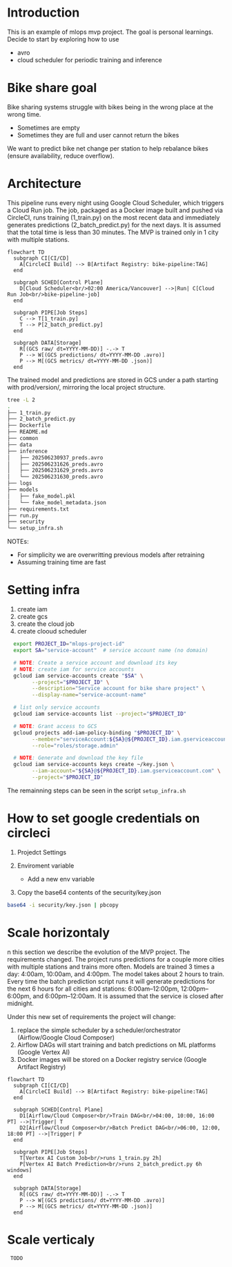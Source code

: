 # Introduction

This is an example of mlops mvp project. The goal is personal learnings. Decide to start by exploring how to use 
* avro
* cloud scheduler for periodic training and inference

# Bike share goal

Bike sharing systems struggle with bikes being in the wrong place at the wrong time.
* Sometimes are empty
* Sometimes they are full and user cannot return the bikes

We want to predict bike net change per station to help rebalance bikes (ensure availability, reduce overflow).

# Architecture

This pipeline runs every night using Google Cloud Scheduler, which triggers a Cloud Run job. The job, packaged as a Docker image built and pushed via CircleCI, runs training (1_train.py) on the most recent data and immediately generates predictions (2_batch_predict.py) for the next days. It is assumed that the total time is less than 30 minutes. The MVP is trained only in 1 city with multiple stations. 


```mermaid 
flowchart TD
  subgraph CI[CI/CD]
    A[CircleCI Build] --> B[Artifact Registry: bike-pipeline:TAG]
  end

  subgraph SCHED[Control Plane]
    D[Cloud Scheduler<br/>02:00 America/Vancouver] -->|Run| C[Cloud Run Job<br/>bike-pipeline-job]
  end

  subgraph PIPE[Job Steps]
    C --> T[1_train.py]
    T --> P[2_batch_predict.py]
  end

  subgraph DATA[Storage]
    R[(GCS raw/ dt=YYYY-MM-DD)] -.-> T
    P --> W[(GCS predictions/ dt=YYYY-MM-DD .avro)]
    P --> M[(GCS metrics/ dt=YYYY-MM-DD .json)]
  end
```


The trained model and predictions are stored in GCS under a path starting with prod/version/, mirroring the local project structure.

```sh
tree -L 2
.
├── 1_train.py
├── 2_batch_predict.py
├── Dockerfile
├── README.md
├── common
├── data
├── inference
│   ├── 202506230937_preds.avro
│   ├── 202506231626_preds.avro
│   ├── 202506231629_preds.avro
│   └── 202506231630_preds.avro
├── logs
├── models
│   ├── fake_model.pkl
│   └── fake_model_metadata.json
├── requirements.txt
├── run.py
├── security
└── setup_infra.sh
```

NOTEs: 
* For simplicity we are overwritting previous models after retraining
* Assuming training time are fast 

# Setting infra

1. create iam 
1. create gcs 
1. create the cloud job
1. create clooud scheduler

```sh
  export PROJECT_ID="mlops-project-id"
  export SA="service-account"  # service account name (no domain)

  # NOTE: Create a service account and download its key
  # NOTE: create iam for service accounts
  gcloud iam service-accounts create "$SA" \
        --project="$PROJECT_ID" \
        --description="Service account for bike share project" \
        --display-name="service-account-name"

  # list only service accounts
  gcloud iam service-accounts list --project="$PROJECT_ID"

  # NOTE: Grant access to GCS
  gcloud projects add-iam-policy-binding "$PROJECT_ID" \
        --member="serviceAccount:${SA}@${PROJECT_ID}.iam.gserviceaccount.com" \
        --role="roles/storage.admin"

  # NOTE: Generate and download the key file
  gcloud iam service-accounts keys create ~/key.json \
        --iam-account="${SA}@${PROJECT_ID}.iam.gserviceaccount.com" \
        --project="$PROJECT_ID"

```

The remainning steps can be seen in the script `setup_infra.sh`

# How to set google credentials on circleci

   1. Projedct Settings
   1. Enviroment variable
      * Add a new env variable

   1. Copy the base64 contents of the security/key.json

   ```sh
   base64 -i security/key.json | pbcopy
   ```

# Scale horizontaly

  n this section we describe the evolution of the MVP project. The requirements changed. The project runs predictions for a couple more cities with multiple stations and trains more often. Models are trained 3 times a day: 4:00am, 10:00am, and 4:00pm. The model takes about 2 hours to train. Every time the batch prediction script runs it will generate predictions for the next 6 hours for all cities and stations: 6:00am–12:00pm, 12:00pm–6:00pm, and 6:00pm–12:00am. It is assumed that the service is closed after midnight.


  Under this new set of requirements the project will change:

   1. replace the simple scheduler by a scheduler/orchestrator (Airflow/Google Cloud Composer)
   2. Airflow DAGs will start training and batch predictions on ML platforms (Google Vertex AI)
   3. Docker images will be stored on a Docker registry service (Google Artifact Registry)
  

  ```mermaid
  flowchart TD
    subgraph CI[CI/CD]
      A[CircleCI Build] --> B[Artifact Registry: bike-pipeline:TAG]
    end

    subgraph SCHED[Control Plane]
      D1[Airflow/Cloud Composer<br/>Train DAG<br/>04:00, 10:00, 16:00 PT] -->|Trigger| T
      D2[Airflow/Cloud Composer<br/>Batch Predict DAG<br/>06:00, 12:00, 18:00 PT] -->|Trigger| P
    end

    subgraph PIPE[Job Steps]
      T[Vertex AI Custom Job<br/>runs 1_train.py 2h]
      P[Vertex AI Batch Prediction<br/>runs 2_batch_predict.py 6h windows]
    end

    subgraph DATA[Storage]
      R[(GCS raw/ dt=YYYY-MM-DD)] -.-> T
      P --> W[(GCS predictions/ dt=YYYY-MM-DD .avro)]
      P --> M[(GCS metrics/ dt=YYYY-MM-DD .json)]
    end
  ```

  # Scale verticaly

     TODO